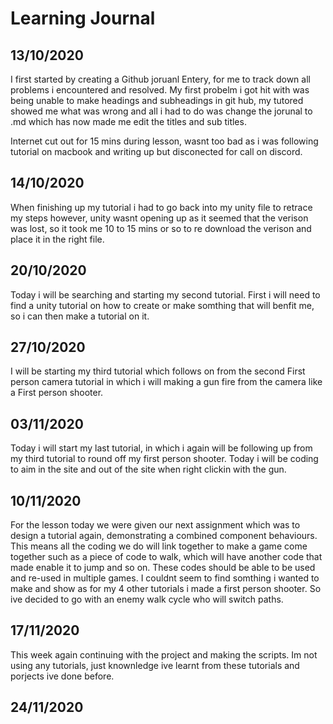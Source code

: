 # Learning Journal
## 13/10/2020
I first started by creating a Github joruanl Entery, for me to track down all problems i encountered and resolved.
My first probelm i got hit with was being unable to make headings and subheadings in git hub, my tutored showed me what was wrong and all i had to do was change the jorunal to .md which has now made me edit the titles and sub titles.

Internet cut out for 15 mins during lesson, wasnt too bad as i was following tutorial on macbook and writing up but disconected for call on discord.

## 14/10/2020
When finishing up my tutorial i had to go back into my unity file to retrace my steps however, unity wasnt opening up as it seemed that the verison was lost, so it took me 10 to 15 mins or so to re download the verison and place it in the right file.

## 20/10/2020
Today i will be searching and starting my second tutorial. First i will need to find a unity tutorial on how to create or make somthing that will benfit me, so i can then make a tutorial on it.


## 27/10/2020
I will be starting my third tutorial which follows on from the second First person camera tutorial in which i will making a gun fire from the camera like a First person shooter.

## 03/11/2020
Today i will start my last tutorial, in which i again will be following up from my third tutorial to round off my first person shooter. Today i will be coding to aim in the site and out of the site when right clickin with the gun.


## 10/11/2020
For the lesson today we were given our next assignment which was to design a tutorial again, demonstrating a combined component behaviours. This means all the coding we do will link together to make a game come together such as a piece of code to walk, which will have another code that made enable it to jump and so on. These codes should be able to be used and re-used in multiple games. I couldnt seem to find somthing i wanted to make and show as for my 4 other tutorials i made a first person shooter. So ive decided to go with an enemy walk cycle who will switch paths.


## 17/11/2020
This week again continuing with the project and making the scripts. Im not using any tutorials, just knownledge ive learnt from these tutorials and porjects ive done before.

## 24/11/2020
